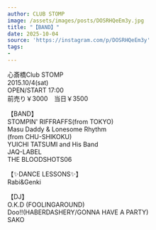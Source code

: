 ```yaml
---
author: CLUB STOMP
image: /assets/images/posts/DOSRHQeEm3y.jpg
title: "【BAND】"
date: 2025-10-04
source: 'https://instagram.com/p/DOSRHQeEm3y'
tags:
- 
---
```

心斎橋Club STOMP<br>
2015.10/4(sat)<br>
OPEN/START 17:00 <br>
前売り￥3000　当日￥3500

【BAND】<br>
STOMPIN' RIFFRAFFS(from TOKYO)<br>
Masu Daddy & Lonesome Rhythm<br>
(from CHU-SHIKOKU)<br>
YUICHI TATSUMI and His Band<br>
JAQ-LABEL <br>
THE BLOODSHOTS06

【✨️DANCE LESSONS✨️】<br>
Rabi&Genki

【DJ】<br>
O.K.D (FOOLINGAROUND)<br>
Doo!!(HABERDASHERY/GONNA HAVE A PARTY)<br>
SAKO